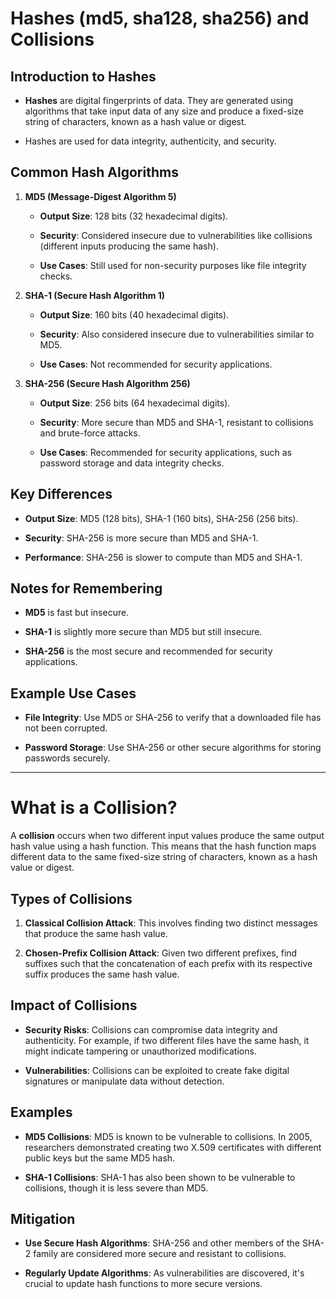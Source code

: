 # Hashes (md5, sha128, sha256) and Collisions

## Introduction to Hashes

- **Hashes** are digital fingerprints of data. They are generated using algorithms that take input data of any size and produce a fixed-size string of characters, known as a hash value or digest.
    
- Hashes are used for data integrity, authenticity, and security.
    

## Common Hash Algorithms

1. **MD5 (Message-Digest Algorithm 5)**
    
    - **Output Size**: 128 bits (32 hexadecimal digits).
        
    - **Security**: Considered insecure due to vulnerabilities like collisions (different inputs producing the same hash).
        
    - **Use Cases**: Still used for non-security purposes like file integrity checks.
        
2. **SHA-1 (Secure Hash Algorithm 1)**
    
    - **Output Size**: 160 bits (40 hexadecimal digits).
        
    - **Security**: Also considered insecure due to vulnerabilities similar to MD5.
        
    - **Use Cases**: Not recommended for security applications.
        
3. **SHA-256 (Secure Hash Algorithm 256)**
    
    - **Output Size**: 256 bits (64 hexadecimal digits).
        
    - **Security**: More secure than MD5 and SHA-1, resistant to collisions and brute-force attacks.
        
    - **Use Cases**: Recommended for security applications, such as password storage and data integrity checks.
        

## Key Differences

- **Output Size**: MD5 (128 bits), SHA-1 (160 bits), SHA-256 (256 bits).
    
- **Security**: SHA-256 is more secure than MD5 and SHA-1.
    
- **Performance**: SHA-256 is slower to compute than MD5 and SHA-1.
    

## Notes for Remembering

- **MD5** is fast but insecure.
    
- **SHA-1** is slightly more secure than MD5 but still insecure.
    
- **SHA-256** is the most secure and recommended for security applications.
    

## Example Use Cases

- **File Integrity**: Use MD5 or SHA-256 to verify that a downloaded file has not been corrupted.
    
- **Password Storage**: Use SHA-256 or other secure algorithms for storing passwords securely.
***
# What is a Collision?

A **collision** occurs when two different input values produce the same output hash value using a hash function. This means that the hash function maps different data to the same fixed-size string of characters, known as a hash value or digest.

## Types of Collisions

1. **Classical Collision Attack**: This involves finding two distinct messages that produce the same hash value.
    
2. **Chosen-Prefix Collision Attack**: Given two different prefixes, find suffixes such that the concatenation of each prefix with its respective suffix produces the same hash value.
    
## Impact of Collisions

- **Security Risks**: Collisions can compromise data integrity and authenticity. For example, if two different files have the same hash, it might indicate tampering or unauthorized modifications.
    
- **Vulnerabilities**: Collisions can be exploited to create fake digital signatures or manipulate data without detection.
    

## Examples

- **MD5 Collisions**: MD5 is known to be vulnerable to collisions. In 2005, researchers demonstrated creating two X.509 certificates with different public keys but the same MD5 hash.
    
- **SHA-1 Collisions**: SHA-1 has also been shown to be vulnerable to collisions, though it is less severe than MD5.
    

## Mitigation

- **Use Secure Hash Algorithms**: SHA-256 and other members of the SHA-2 family are considered more secure and resistant to collisions.
    
- **Regularly Update Algorithms**: As vulnerabilities are discovered, it's crucial to update hash functions to more secure versions.
